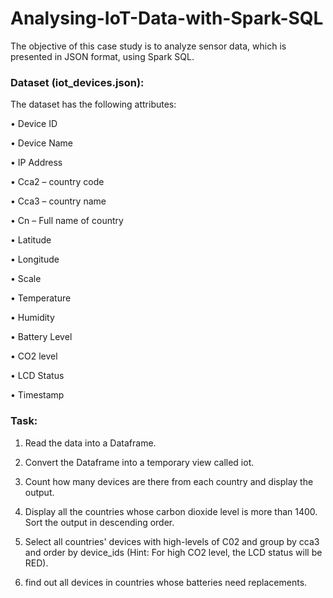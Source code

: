 # Analysing-IoT-Data-with-Spark-SQL

The objective of this case study is to analyze sensor data, which is presented in JSON format, using Spark SQL. 

### Dataset (iot_devices.json): 
The dataset has the following attributes:

•	Device ID

•	Device Name

•	IP Address

•	Cca2 – country code

•	Cca3 – country name

•	Cn – Full name of country

•	Latitude

•	Longitude

•	Scale

•	Temperature

•	Humidity

•	Battery Level

•	CO2 level

•	LCD Status

•	Timestamp

### Task:

1.	Read the data into a Dataframe.
	
2.	Convert the Dataframe into a temporary view called iot.
	
3.	Count how many devices are there from each country and display the output.
	
4.	Display all the countries whose carbon dioxide level is more than 1400. Sort the output in descending order.
	
5.	Select all countries' devices with high-levels of C02 and group by cca3 and order by device_ids (Hint: For high CO2 level, the LCD status will be RED).
	
6.	find out all devices in countries whose batteries need replacements.
